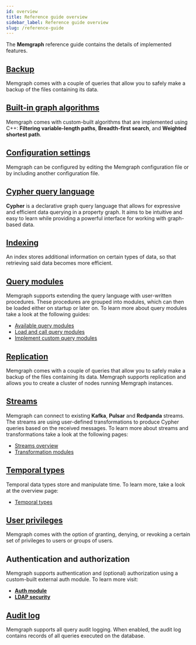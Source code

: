 ```yaml
---
id: overview
title: Reference guide overview
sidebar_label: Reference guide overview
slug: /reference-guide
---
```


The **Memgraph** reference guide contains the details of implemented features.

## [Backup](./backup.md)

Memgraph comes with a couple of queries that allow you to safely make a backup
of the files containing its data.

## [Built-in graph algorithms](./graph-algorithms.md)

Memgraph comes with custom-built algorithms that are implemented using C++:
**Filtering variable-length paths**, **Breadth-first search**, and **Weighted
shortest path**.

## [Configuration settings](./configuration.md)

Memgraph can be configured by editing the Memgraph configuration file or by
including another configuration file.

## [Cypher query language](/cypher-manual)

**Cypher** is a declarative graph query language that allows for expressive and
efficient data querying in a property graph. It aims to be intuitive and easy to
learn while providing a powerful interface for working with graph-based data.

## [Indexing](./indexing.md)

An index stores additional information on certain types of data, so that
retrieving said data becomes more efficient.

## [Query modules](/reference-guide/query-modules/overview.md)

Memgraph supports extending the query language with user-written procedures.
These procedures are grouped into modules, which can then be loaded either on
startup or later on. To learn more about query modules take a look at the
following guides:

- [Available query
  modules](/reference-guide/query-modules/available-query-modules.md)
- [Load and call query
  modules](/reference-guide/query-modules/load-call-query-modules.md)
- [Implement custom query
  modules](/how-to-guides/query-modules/implement-query-modules.md)

## [Replication](./replication.md)

Memgraph comes with a couple of queries that allow you to safely make a backup
of the files containing its data. Memgraph supports replication and allows you
to create a cluster of nodes running Memgraph instances.

## [Streams](/reference-guide/streams/overview.md)

Memgraph can connect to existing **Kafka**, **Pulsar** and **Redpanda** streams.
The streams are using user-defined transformations to produce Cypher queries
based on the received messages. To learn more about streams and transformations
take a look at the following pages:

- [Streams overview](/reference-guide/streams/overview.md)
- [Transformation
  modules](/reference-guide/streams/transformation-modules/overview.md)

## [Temporal types](/reference-guide/temporal-types.md)

Temporal data types store and manipulate time. To learn more, take a look at the
overview page:

- [Temporal types](/reference-guide/temporal-types.md)

## [User privileges](./security.md)

Memgraph comes with the option of granting, denying, or revoking a certain set
of privileges to users or groups of users.

## Authentication and authorization

Memgraph supports authentication and (optional) authorization using a
custom-built external auth module. To learn more visit:

- **[Auth module](./auth-module.md)**
- **[LDAP security](./ldap-security.md)**

## [Audit log](./audit-log.md)

Memgraph supports all query audit logging. When enabled, the audit log contains
records of all queries executed on the database.
